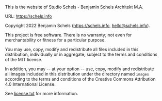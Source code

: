 This is the website of Studio Schels - Benjamin Schels Architekt M.A.

URL: <a href="https://schels.info">https://schels.info</a>

Copyright 2022 Benjamin Schels (<a href="https://schels.info" target="_blank">https://schels.info</a>, <a href="mailto:hello@schels.info">hello@schels.info</a>).

This project is free software.  There is no warranty; not even for
merchantability or fitness for a particular purpose.

You may use, copy, modify and redistribute all files included in this
distribution, individually or in aggregate, subject to the terms and conditions
of the MIT license. 

In addition, you may -- at your option -- use, copy, modify and redistribute all
images included in this distribution under the directory named `images`
according to the terms and conditions of the Creative Commons Attribution 4.0
International License. 

See <a href="https://schels.info/license.txt">license.txt</a> for more information.
